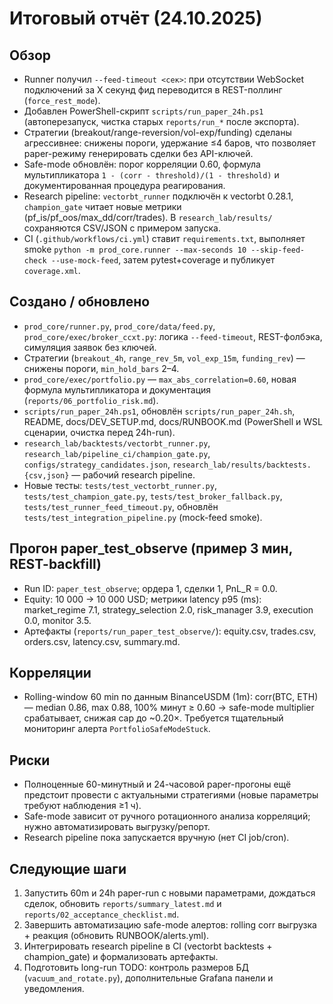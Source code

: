 ﻿# Итоговый отчёт (24.10.2025)

## Обзор
- Runner получил `--feed-timeout <сек>`: при отсутствии WebSocket подключений за X секунд фид переводится в REST-поллинг (`force_rest_mode`).
- Добавлен PowerShell-скрипт `scripts/run_paper_24h.ps1` (автоперезапуск, чистка старых `reports/run_*` после экспорта).
- Стратегии (breakout/range-reversion/vol-exp/funding) сделаны агрессивнее: снижены пороги, удержание ≤4 баров, что позволяет paper-режиму генерировать сделки без API-ключей.
- Safe-mode обновлён: порог корреляции 0.60, формула мультипликатора `1 - (corr - threshold)/(1 - threshold)` и документированная процедура реагирования.
- Research pipeline: `vectorbt_runner` подключён к vectorbt 0.28.1, `champion_gate` читает новые метрики (pf_is/pf_oos/max_dd/corr/trades). В `research_lab/results/` сохраняются CSV/JSON с примером запуска.
- CI (`.github/workflows/ci.yml`) ставит `requirements.txt`, выполняет smoke `python -m prod_core.runner --max-seconds 10 --skip-feed-check --use-mock-feed`, затем pytest+coverage и публикует `coverage.xml`.

## Создано / обновлено
- `prod_core/runner.py`, `prod_core/data/feed.py`, `prod_core/exec/broker_ccxt.py`: логика `--feed-timeout`, REST-фолбэка, симуляция заявок без ключей.
- Стратегии (`breakout_4h`, `range_rev_5m`, `vol_exp_15m`, `funding_rev`) — снижены пороги, `min_hold_bars` 2–4.
- `prod_core/exec/portfolio.py` — `max_abs_correlation=0.60`, новая формула мультипликатора и документация (`reports/06_portfolio_risk.md`).
- `scripts/run_paper_24h.ps1`, обновлён `scripts/run_paper_24h.sh`, README, docs/DEV_SETUP.md, docs/RUNBOOK.md (PowerShell и WSL сценарии, очистка перед 24h-run).
- `research_lab/backtests/vectorbt_runner.py`, `research_lab/pipeline_ci/champion_gate.py`, `configs/strategy_candidates.json`, `research_lab/results/backtests.{csv,json}` — рабочий research pipeline.
- Новые тесты: `tests/test_vectorbt_runner.py`, `tests/test_champion_gate.py`, `tests/test_broker_fallback.py`, `tests/test_runner_feed_timeout.py`, обновлён `tests/test_integration_pipeline.py` (mock-feed smoke).

## Прогон paper_test_observe (пример 3 мин, REST-backfill)
- Run ID: `paper_test_observe`; ордера 1, сделки 1, PnL_R = 0.0.
- Equity: 10 000 → 10 000 USD; метрики latency p95 (ms): market_regime 7.1, strategy_selection 2.0, risk_manager 3.9, execution 0.0, monitor 3.5.
- Артефакты (`reports/run_paper_test_observe/`): equity.csv, trades.csv, orders.csv, latency.csv, summary.md.

## Корреляции
- Rolling-window 60 min по данным BinanceUSDM (1m): corr(BTC, ETH) — median 0.86, max 0.88, 100% минут ≥ 0.60 → safe-mode multiplier срабатывает, снижая cap до ~0.20×. Требуется тщательный мониторинг алерта `PortfolioSafeModeStuck`.

## Риски
- Полноценные 60-минутный и 24-часовой paper-прогоны ещё предстоит провести с актуальными стратегиями (новые параметры требуют наблюдения ≥1 ч).
- Safe-mode зависит от ручного ротационного анализа корреляций; нужно автоматизировать выгрузку/репорт.
- Research pipeline пока запускается вручную (нет CI job/cron).

## Следующие шаги
1. Запустить 60m и 24h paper-run с новыми параметрами, дождаться сделок, обновить `reports/summary_latest.md` и `reports/02_acceptance_checklist.md`.
2. Завершить автоматизацию safe-mode алертов: rolling corr выгрузка + реакция (обновить RUNBOOK/alerts.yml).
3. Интегрировать research pipeline в CI (vectorbt backtests + champion_gate) и формализовать артефакты.
4. Подготовить long-run TODO: контроль размеров БД (`vacuum_and_rotate.py`), дополнительные Grafana панели и уведомления.
